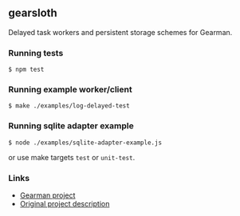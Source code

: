 
## gearsloth

Delayed task workers and persistent storage schemes for Gearman.

### Running tests

    $ npm test

### Running example worker/client

    $ make ./examples/log-delayed-test

### Running sqlite adapter example

    $ node ./examples/sqlite-adapter-example.js

or use make targets `test` or `unit-test`.

### Links

 * [Gearman project](http://gearman.org)
 * [Original project description](description.md)
